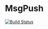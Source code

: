 # MsgPush

[![Build Status](https://dev.azure.com/oxifus/wuhaochen/_apis/build/status/cjim8889.MsgPush?branchName=master)](https://dev.azure.com/oxifus/wuhaochen/_build/latest?definitionId=3&branchName=master)
